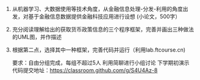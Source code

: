 1. 从机器学习、大数据使用等技术角度，从金融信息处理-分发-利用的角度出发，对基于金融信息数据提供金融科技应用进行设想 (小论文，500字）
2. 充分阅读理解给出的获取货币政策信息的三个程序框架，完善并画出三种做法的UML图，并作描述
3. 根据第二点，选择其中一种框架，完善代码并运行（利用lab.ftcourse.cn) 

   要求：自由分组完成，每组不超过5人
   利用简聊进行小组讨论
   下学期初演示
   代码提交地址：https://classroom.github.com/g/S4U4Az-8
